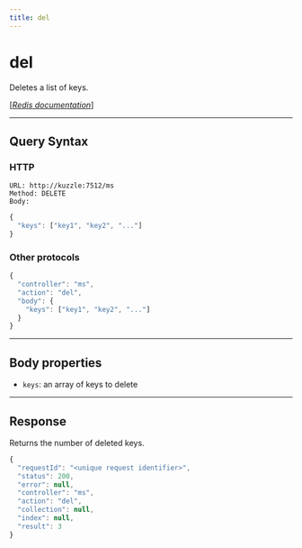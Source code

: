 ```yaml
---
title: del
---
```


# del

<SinceBadge version="1.0.0" />

Deletes a list of keys.

[[_Redis documentation_]](https://redis.io/commands/del)

---

## Query Syntax

### HTTP

```http
URL: http://kuzzle:7512/ms
Method: DELETE
Body:
```

```js
{
  "keys": ["key1", "key2", "..."]
}
```

### Other protocols

```js
{
  "controller": "ms",
  "action": "del",
  "body": {
    "keys": ["key1", "key2", "..."]
  }
}
```

---

## Body properties

- `keys`: an array of keys to delete

---

## Response

Returns the number of deleted keys.

```javascript
{
  "requestId": "<unique request identifier>",
  "status": 200,
  "error": null,
  "controller": "ms",
  "action": "del",
  "collection": null,
  "index": null,
  "result": 3
}
```
